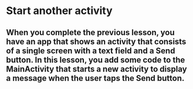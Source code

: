 ﻿# Start another activity
 ## When you complete the previous lesson, you have an app that shows an activity that consists of a single screen with a text field and a Send button. In this lesson, you add some code to the MainActivity that starts a new activity to display a message when the user taps the Send button.
